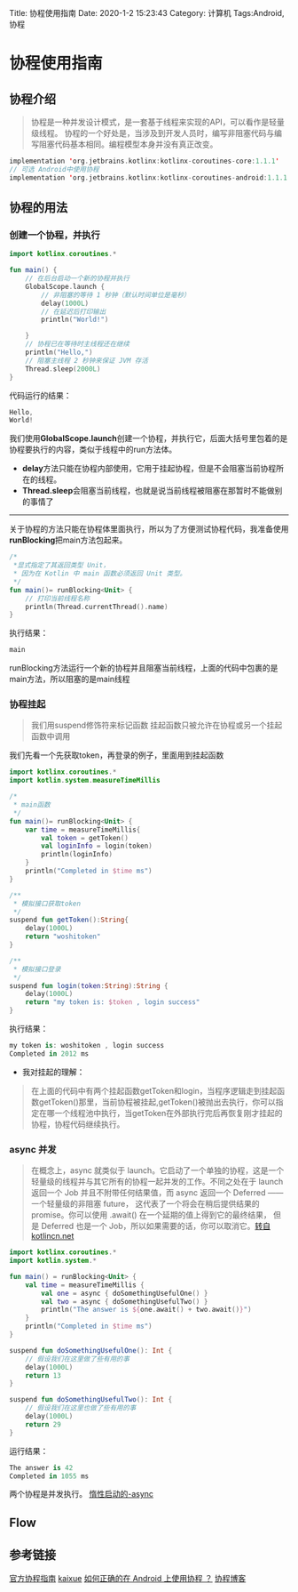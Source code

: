 Title: 协程使用指南
Date: 2020-1-2 15:23:43
Category: 计算机
Tags:Android,协程

# 协程使用指南

## 协程介绍
>协程是一种并发设计模式，是一套基于线程来实现的API，可以看作是轻量级线程。
协程的一个好处是，当涉及到开发人员时，编写非阻塞代码与编写阻塞代码基本相同。编程模型本身并没有真正改变。
```kotlin
implementation 'org.jetbrains.kotlinx:kotlinx-coroutines-core:1.1.1'
// 可选 Android中使用协程
implementation 'org.jetbrains.kotlinx:kotlinx-coroutines-android:1.1.1'
```
## 协程的用法
### 创建一个协程，并执行
```kotlin
import kotlinx.coroutines.*

fun main() {
    // 在后台启动一个新的协程并执行
    GlobalScope.launch { 
        // 非阻塞的等待 1 秒钟（默认时间单位是毫秒）
        delay(1000L) 
        // 在延迟后打印输出
        println("World!") 

    }
    // 协程已在等待时主线程还在继续
    println("Hello,") 
    // 阻塞主线程 2 秒钟来保证 JVM 存活
    Thread.sleep(2000L) 
}
```
代码运行的结果：
```kotlin
Hello,
World!
```
我们使用**GlobalScope.launch**创建一个协程，并执行它，后面大括号里包着的是协程要执行的内容，类似于线程中的run方法体。

- **delay**方法只能在协程内部使用，它用于挂起协程，但是不会阻塞当前协程所在的线程。
- **Thread.sleep**会阻塞当前线程，也就是说当前线程被阻塞在那暂时不能做别的事情了
----
关于协程的方法只能在协程体里面执行，所以为了方便测试协程代码，我准备使用**runBlocking**把main方法包起来。

```kotlin
/*
 *显式指定了其返回类型 Unit，
 * 因为在 Kotlin 中 main 函数必须返回 Unit 类型。
 */
fun main()= runBlocking<Unit> {
    // 打印当前线程名称
    println(Thread.currentThread().name)
}
```
执行结果：
```kotlin
main
```
runBlocking方法运行一个新的协程并且阻塞当前线程，上面的代码中包裹的是main方法，所以阻塞的是main线程

### 协程挂起

>我们用suspend修饰符来标记函数
挂起函数只被允许在协程或另一个挂起函数中调用

我们先看一个先获取token，再登录的例子，里面用到挂起函数

```kotlin
import kotlinx.coroutines.*
import kotlin.system.measureTimeMillis

/*
 * main函数
 */
fun main()= runBlocking<Unit> {
    var time = measureTimeMillis{
        val token = getToken()
        val loginInfo = login(token)
        println(loginInfo)
    }
    println("Completed in $time ms")
}

/**
 * 模拟接口获取token
 */
suspend fun getToken():String{
    delay(1000L)
    return "woshitoken"
}

/**
 * 模拟接口登录
 */
suspend fun login(token:String):String {
    delay(1000L)
    return "my token is: $token , login success"
}

```
执行结果：
```kotlin
my token is: woshitoken , login success
Completed in 2012 ms
```
- 我对挂起的理解：
>在上面的代码中有两个挂起函数getToken和login，当程序逻辑走到挂起函数getToken()那里，当前协程被挂起,getToken()被抛出去执行，你可以指定在哪一个线程池中执行，当getToken在外部执行完后再恢复刚才挂起的协程，协程代码继续执行。

### async 并发
>在概念上，async 就类似于 launch。它启动了一个单独的协程，这是一个轻量级的线程并与其它所有的协程一起并发的工作。不同之处在于 launch 返回一个 Job 并且不附带任何结果值，而 async 返回一个 Deferred —— 一个轻量级的非阻塞 future， 这代表了一个将会在稍后提供结果的 promise。你可以使用 .await() 在一个延期的值上得到它的最终结果， 但是 Deferred 也是一个 Job，所以如果需要的话，你可以取消它。[转自 kotlincn.net](https://www.kotlincn.net/docs/reference/coroutines/composing-suspending-functions.html#%E4%BD%BF%E7%94%A8-async-%E5%B9%B6%E5%8F%91)

```kotlin
import kotlinx.coroutines.*
import kotlin.system.*

fun main() = runBlocking<Unit> {
    val time = measureTimeMillis {
        val one = async { doSomethingUsefulOne() }
        val two = async { doSomethingUsefulTwo() }
        println("The answer is ${one.await() + two.await()}")
    }
    println("Completed in $time ms")    
}

suspend fun doSomethingUsefulOne(): Int {
    // 假设我们在这里做了些有用的事
    delay(1000L) 
    return 13
}

suspend fun doSomethingUsefulTwo(): Int {
    // 假设我们在这里也做了些有用的事
    delay(1000L) 
    return 29
}
```
运行结果：
```kotlin
The answer is 42
Completed in 1055 ms
```
两个协程是并发执行。
[惰性启动的-async](https://www.kotlincn.net/docs/reference/coroutines/composing-suspending-functions.html#%E6%83%B0%E6%80%A7%E5%90%AF%E5%8A%A8%E7%9A%84-async)

## Flow


## 参考链接
[官方协程指南](https://www.kotlincn.net/docs/reference/coroutines/coroutines-guide.html)
[kaixue](https://kaixue.io/kotlin-coroutines-2/)
[如何正确的在 Android 上使用协程 ？](https://juejin.im/post/6844903921337516040)
[协程博客](https://www.bennyhuo.com/2020/03/14/coroutine-flow/)